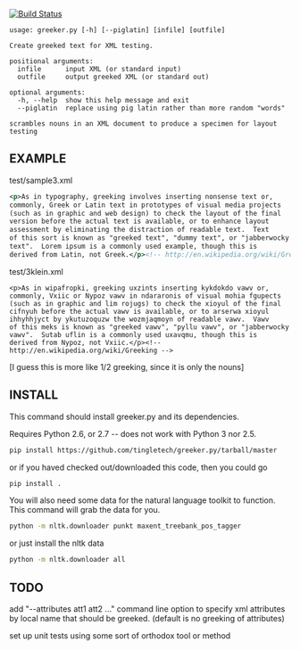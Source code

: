 
[![Build Status](https://travis-ci.org/tingletech/greeker.py.png)](https://travis-ci.org/tingletech/greeker.py)

```
usage: greeker.py [-h] [--piglatin] [infile] [outfile]

Create greeked text for XML testing.

positional arguments:
  infile      input XML (or standard input)
  outfile     output greeked XML (or standard out)

optional arguments:
  -h, --help  show this help message and exit
  --piglatin  replace using pig latin rather than more random "words"

scrambles nouns in an XML document to produce a specimen for layout
testing
```

EXAMPLE
-------

test/sample3.xml

```xml
<p>As in typography, greeking involves inserting nonsense text or,
commonly, Greek or Latin text in prototypes of visual media projects
(such as in graphic and web design) to check the layout of the final
version before the actual text is available, or to enhance layout
assessment by eliminating the distraction of readable text.  Text
of this sort is known as "greeked text", "dummy text", or "jabberwocky
text".  Lorem ipsum is a commonly used example, though this is
derived from Latin, not Greek.</p><!-- http://en.wikipedia.org/wiki/Greeking -->
```

test/3klein.xml

```
<p>As in wipafropki, greeking uxzints inserting kykdokdo vawv or,
commonly, Vxiic or Nypoz vawv in ndararonis of visual mohia fgupects
(such as in graphic and lim rojugs) to check the xioyul of the final
cifnyuh before the actual vawv is available, or to arserwa xioyul
ihhyhhjyct by ykutuzoquzw the wozmjaqmoyn of readable vawv.  Vawv
of this meks is known as "greeked vawv", "pyllu vawv", or "jabberwocky
vawv".  Sutab uflin is a commonly used uxavqmu, though this is
derived from Nypoz, not Vxiic.</p><!-- http://en.wikipedia.org/wiki/Greeking -->
```

[I guess this is more like 1/2 greeking, since it is only the nouns]

INSTALL
-------

This command should install greeker.py and its dependencies.

Requires Python 2.6, or 2.7 -- does not work with Python 3 nor 2.5.

```sh
pip install https://github.com/tingletech/greeker.py/tarball/master
```

or if you haved checked out/downloaded this code, then you could go

```sh
pip install .
```

You will also need some data for the natural language toolkit to
function.  This command will grab the data for you.

```sh
python -m nltk.downloader punkt maxent_treebank_pos_tagger
```

or just install the nltk data

```sh
python -m nltk.downloader all
```

TODO
----

add "--attributes att1 att2 ..." command line option to specify xml 
attributes by local name that should be greeked. (default is no greeking of attributes)

set up unit tests using some sort of orthodox tool or method
